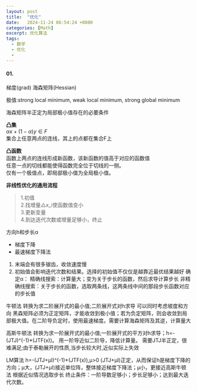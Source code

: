 ```yaml
---
layout: post
title:  "优化"
date:   2024-11-24 06:54:24 +0800
categories: [Math]
excerpt: 优化算法
tags:
  - 数学
  - 优化
  - 
---
```


#### 01.

梯度(grad)
海森矩阵(Hessian)

极值:strong local minimum, weak local minimum, strong global minimum


海森矩阵半正定为局部极小值存在的必要条件

**凸集**  
$αx+(1-α)y ∈ F$  
集合上任意两点的连线，其上的点都在集合F上  

**凸函数**  
函数上两点的连线形成新函数，该新函数的值高于对应的函数值   
任意一点的切线都能使得函数完全位于切线的一侧。  
仅有一个极值点，即局部极小值为全局极小值。  

**非线性优化的通用流程**  
>1.初值<br>
>2.找增量△x_i使函数值变小<br>
>3.更新变量<br>
>4.到达迭代次数或增量足够小，终止


方向h和步长α

* 梯度下降
* 最速梯度下降法
1. 末端会有很多锯齿，收敛速度慢
2. 初始值会影响迭代次数和结果。选择的初始值不仅仅是越靠近最优结果越好
确定α：
精确线搜索：计算量大；变为关于步长的函数，然后求导计算步长
非精确线搜索：关于步长的函数，选取两条线，这两条线中间的那段步长函数对应的步长值

牛顿法
转换为求二阶展开式的最小值;二阶展开式对h求导
可以同时考虑坡度和方向
黑森矩阵必须为正定矩阵，才能收敛到极小值；若为负定矩阵，则会收敛到局部极大值。在二阶导负定时，使用最速梯度。需要计算海森矩阵及其逆，计算量大

高斯牛顿法
转换为求一阶展开式的最小值;一阶展开式的平方对h求导；h=-(JTJ)^(-1)*(JTF(x))。
用一阶导近似二阶导，降低计算量。
需要JTJ半正定，很难满足;由于泰勒展开的性质,当步长较大时,近似实际上失效

LM算法
h=-(JTJ+μI)^(-1)*(JTF(x)),μ>0
(JTJ+μI)正定，从而保证h是梯度下降的方向；μ大，(JTJ+μI)接近单位阵，整体接近梯度下降法；μ小，更接近高斯牛顿法
根据近似情况选取步长
终止条件：一阶导数足够小；步长足够小；达到最大迭代次数。

